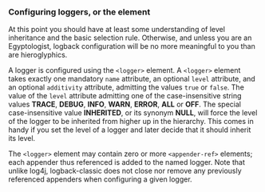 ### Configuring loggers, or the _<logger>_ element

At this point you should have at least some understanding of level inheritance and the basic selection rule. Otherwise, and unless you are an Egyptologist, logback configuration will be no more meaningful to you than are hieroglyphics.

A logger is configured using the `<logger>` element. A `<logger>` element takes exactly one mandatory `name` attribute, an optional `level` attribute, and an optional `additivity` attribute, admitting the values `true` or `false`. The value of the `level` attribute admitting one of the case-insensitive string values **TRACE**, **DEBUG**, **INFO**, **WARN**, **ERROR**, **ALL** or **OFF**. The special case-insensitive value **INHERITED**, or its synonym **NULL**, will force the level of the logger to be inherited from higher up in the hierarchy. This comes in handy if you set the level of a logger and later decide that it should inherit its level.

The `<logger>` element may contain zero or more `<appender-ref>` elements; each appender thus referenced is added to the named logger. Note that unlike log4j, logback-classic does not close nor remove any previously referenced appenders when configuring a given logger.